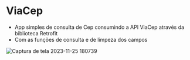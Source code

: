 # ViaCep
 - App simples  de consulta de Cep consumindo a API ViaCep através da biblioteca Retrofit
 - Com as funções de consulta e de limpeza dos campos 

![Captura de tela 2023-11-25 180739](https://github.com/gilcimarbarros/ViaCep/assets/11757157/18148b74-ee1f-4e2e-b76b-8b8178fb01db)
